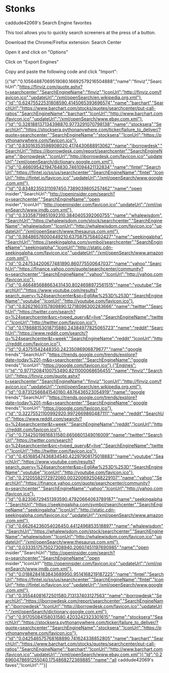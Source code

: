 # Stonks
caddude42069's Search Engine favorites

This tool allows you to quickly search screeners at the press of a button.

Download the Chrome/Firefox extension: Search Center

Open it and click on "Options"

Click on "Export Engines"

Copy and paste the following code and click "Import":


[{"Id":"0.10564887069519080.16692579216504888","name":"finviz","SearchUrl":"https://finviz.com/quote.ashx?t=searchcenter","SearchEngineName":"finviz","IconUrl":"http://finviz.com/favicon.ico","updateUrl":"/xml/openSearch/en.wikipedia.org.xml"},{"Id":"0.62475522531808590.4145065393696574","name":"barchart","SearchUrl":"https://www.barchart.com/stocks/quotes/searchcenter/put-call-ratios","SearchEngineName":"barchart","IconUrl":"http://www.barchart.com/favicon.ico","updateUrl":"/xml/openSearch/www.ebay.com.xml"},{"Id":"0.328188137134398870.9773291070798138","name":"stocksera","SearchUrl":"https://stocksera.pythonanywhere.com/ticker/failure_to_deliver/?quote=searchcenter","SearchEngineName":"stocksera","IconUrl":"https://pythonanywhere.com/favicon.ico"},{"Id":"0.83016353598908020.4174430688913062","name":"iborrowdesk","SearchUrl":"https://iborrowdesk.com/report/searchcenter","SearchEngineName":"iborrowdesk","IconUrl":"http://iborrowdesk.com/favicon.ico","updateUrl":"/xml/openSearch/dictionary.google.com.xml"},{"Id":"0.46609542194764830.7461094421132834","name":"fintel","SearchUrl":"https://fintel.io/ss/us/searchcenter","SearchEngineName":"fintel","IconUrl":"http://fintel.io/favicon.ico","updateUrl":"/xml/openSearch/www.google.com.xml"},{"Id":"0.83482350311097450.7389039805257462","name":"open insider","SearchUrl":"http://openinsider.com/search?q=searchcenter","SearchEngineName":"open insider","IconUrl":"http://openinsider.com/favicon.ico","updateUrl":"/xml/openSearch/www.imdb.com.xml"},{"Id":"0.33358719851092310.3840405392060755","name":"whalewisdom","SearchUrl":"https://whalewisdom.com/stock/searchcenter","SearchEngineName":"whalewisdom","IconUrl":"http://whalewisdom.com/favicon.ico","updateUrl":"/xml/openSearch/www.thesaurus.com.xml"},{"Id":"0.98486576000449210.6375875758402427","name":"seekingalpha","SearchUrl":"https://seekingalpha.com/symbol/searchcenter","SearchEngineName":"seekingalpha","IconUrl":"http://static.cdn-seekingalpha.com/favicon.ico","updateUrl":"/xml/openSearch/www.amazon.com.xml"},{"Id":"0.247534200677481890.860775500647037","name":"yahoo","SearchUrl":"https://finance.yahoo.com/quote/searchcenter/community?p=searchcenter","SearchEngineName":"yahoo","IconUrl":"http://yahoo.com/favicon.ico"},{"Id":"0.466485688663431430.8024698972561515","name":"youtube","SearchUrl":"https://www.youtube.com/results?search_query=%24searchcenter&sp=EgIIAw%253D%253D","SearchEngineName":"youtube","IconUrl":"http://youtube.com/favicon.ico"},{"Id":"0.82621603157809890.12718096300283666","name":"twitter","SearchUrl":"https://twitter.com/search?q=%24searchcenter&src=typed_query&f=live","SearchEngineName":"twitter","IconUrl":"http://twitter.com/favicon.ico"},{"Id":"0.178688153018715880.24384977825065723","name":"reddit","SearchUrl":"https://www.reddit.com/search/?q=%24searchcenter&t=week","SearchEngineName":"reddit","IconUrl":"http://reddit.com/favicon.ico"},{"Id":"0.43751542448350.24235086906879677","name":"google trends","SearchUrl":"https://trends.google.com/trends/explore?date=today%201-m&q=searchcenter","SearchEngineName":"google trends","IconUrl":"https://google.com/favicon.ico"},{"Engines":[{"Id":"0.97712084100753490.8211000068656455","name":"finviz","SearchUrl":"https://finviz.com/quote.ashx?t=searchcenter","SearchEngineName":"finviz","IconUrl":"http://finviz.com/favicon.ico","updateUrl":"/xml/openSearch/en.wikipedia.org.xml"},{"Id":"0.87312566841540160.4876436523054919","name":"google trends","SearchUrl":"https://trends.google.com/trends/explore?date=today%201-m&q=searchcenter","SearchEngineName":"google trends","IconUrl":"https://google.com/favicon.ico"},{"Id":"0.32275521100992920.9972669860487111","name":"reddit","SearchUrl":"https://www.reddit.com/search/?q=%24searchcenter&t=week","SearchEngineName":"reddit","IconUrl":"http://reddit.com/favicon.ico"},{"Id":"0.73425019816831580.6656601349016009","name":"twitter","SearchUrl":"https://twitter.com/search?q=%24searchcenter&src=typed_query&f=live","SearchEngineName":"twitter","IconUrl":"http://twitter.com/favicon.ico"},{"Id":"0.45168547436834540.42297908175018883","name":"youtube","SearchUrl":"https://www.youtube.com/results?search_query=%24searchcenter&sp=EgIIAw%253D%253D","SearchEngineName":"youtube","IconUrl":"http://youtube.com/favicon.ico"},{"Id":"0.21205582172972060.0032006925048229107","name":"yahoo","SearchUrl":"https://finance.yahoo.com/quote/searchcenter/community?p=searchcenter","SearchEngineName":"yahoo","IconUrl":"http://yahoo.com/favicon.ico"},{"Id":"0.82306729451393590.47920664063789187","name":"seekingalpha","SearchUrl":"https://seekingalpha.com/symbol/searchcenter","SearchEngineName":"seekingalpha","IconUrl":"http://static.cdn-seekingalpha.com/favicon.ico","updateUrl":"/xml/openSearch/www.amazon.com.xml"},{"Id":"0.66264236054026450.4412496853518897","name":"whalewisdom","SearchUrl":"https://whalewisdom.com/stock/searchcenter","SearchEngineName":"whalewisdom","IconUrl":"http://whalewisdom.com/favicon.ico","updateUrl":"/xml/openSearch/www.thesaurus.com.xml"},{"Id":"0.0333517575027308940.20607451197690985","name":"open insider","SearchUrl":"http://openinsider.com/search?q=searchcenter","SearchEngineName":"open insider","IconUrl":"http://openinsider.com/favicon.ico","updateUrl":"/xml/openSearch/www.imdb.com.xml"},{"Id":"0.0188284183843689950.9514168219187225","name":"fintel","SearchUrl":"https://fintel.io/ss/us/searchcenter","SearchEngineName":"fintel","IconUrl":"http://fintel.io/favicon.ico","updateUrl":"/xml/openSearch/www.google.com.xml"},{"Id":"0.35544081672501580.713137403127563","name":"iborrowdesk","SearchUrl":"https://iborrowdesk.com/report/searchcenter","SearchEngineName":"iborrowdesk","IconUrl":"http://iborrowdesk.com/favicon.ico","updateUrl":"/xml/openSearch/dictionary.google.com.xml"},{"Id":"0.91705084158031580.4203242323301615","name":"stocksera","SearchUrl":"https://stocksera.pythonanywhere.com/ticker/failure_to_deliver/?quote=searchcenter","SearchEngineName":"stocksera","IconUrl":"https://pythonanywhere.com/favicon.ico"},{"Id":"0.042546575768168890.741624338852805","name":"barchart","SearchUrl":"https://www.barchart.com/stocks/quotes/searchcenter/put-call-ratios","SearchEngineName":"barchart","IconUrl":"http://www.barchart.com/favicon.ico","updateUrl":"/xml/openSearch/www.ebay.com.xml"}],"Id":"0.26960478691255040.1754868272369885","name":"all caddude42069's faves","IconUrl":""}]
